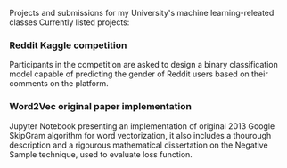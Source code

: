 Projects and submissions for my University's machine learning-releated classes
Currently listed projects:

### Reddit Kaggle competition
Participants in the competition are asked to design a binary classification model capable of predicting the gender of Reddit users based on their comments on the platform.

### Word2Vec original paper implementation
Jupyter Notebook presenting an implementation of original 2013 Google SkipGram algorithm for word vectorization, it also includes a thourough description and a rigourous mathematical dissertation on the Negative Sample technique, used to evaluate loss function.
